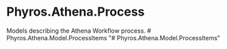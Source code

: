 # Phyros.Athena.Process
Models describing the Athena Workflow process.
#   P h y r o s . A t h e n a . M o d e l . P r o c e s s I t e m s  
 "# Phyros.Athena.Model.ProcessItems" 
